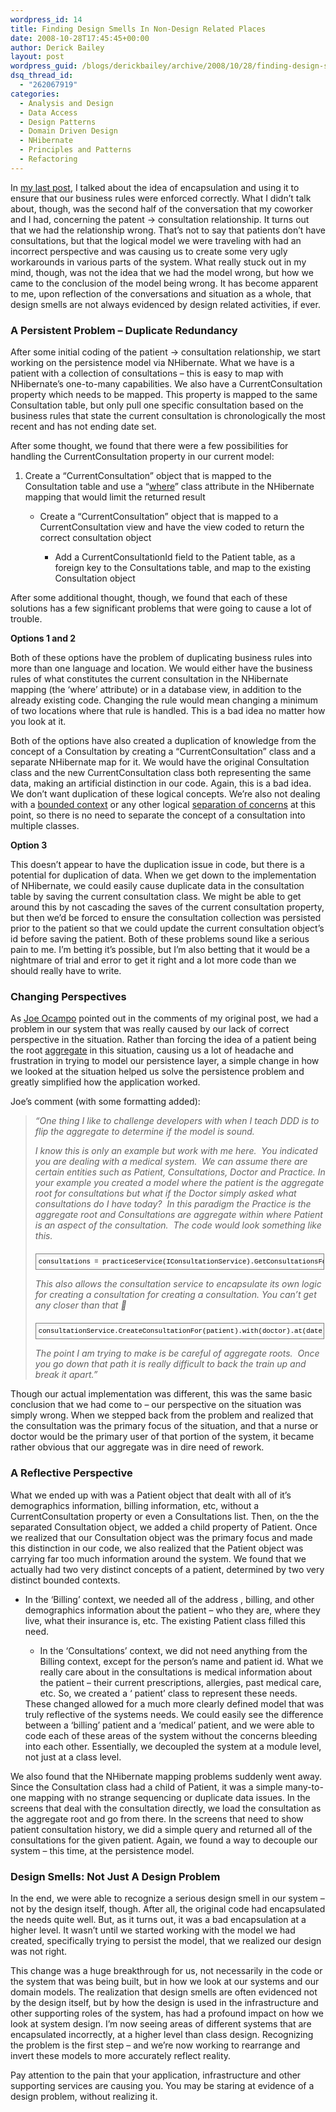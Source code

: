 ```yaml
---
wordpress_id: 14
title: Finding Design Smells In Non-Design Related Places
date: 2008-10-28T17:45:45+00:00
author: Derick Bailey
layout: post
wordpress_guid: /blogs/derickbailey/archive/2008/10/28/finding-design-smells-in-non-design-related-places.aspx
dsq_thread_id:
  - "262067919"
categories:
  - Analysis and Design
  - Data Access
  - Design Patterns
  - Domain Driven Design
  - NHibernate
  - Principles and Patterns
  - Refactoring
---
```

In <a href="http://www.lostechies.com/blogs/derickbailey/archive/2008/10/23/encapsulation-entities-collections-and-business-rules.aspx" target="_blank">my last post</a>, I talked about the idea of encapsulation and using it to ensure that our business rules were enforced correctly. What I didn&#8217;t talk about, though, was the second half of the conversation that my coworker and I had, concerning the patent -> consultation relationship. It turns out that we had the relationship wrong. That&#8217;s not to say that patients don&#8217;t have consultations, but that the logical model we were traveling with had an incorrect perspective and was causing us to create some very ugly workarounds in various parts of the system. What really stuck out in my mind, though, was not the idea that we had the model wrong, but how we came to the conclusion of the model being wrong. It has become apparent to me, upon reflection of the conversations and situation as a whole, that design smells are not always evidenced by design related activities, if ever.

### A Persistent Problem &#8211; Duplicate Redundancy

After some initial coding of the patient -> consultation relationship, we start working on the persistence model via NHibernate. What we have is a patient with a collection of consultations &#8211; this is easy to map with NHibernate&#8217;s one-to-many capabilities. We also have a CurrentConsultation property which needs to be mapped. This property is mapped to the same Consultation table, but only pull one specific consultation based on the business rules that state the current consultation is chronologically the most recent and has not ending date set. 

After some thought, we found that there were a few possibilities for handling the CurrentConsultation property in our current model:

  1. Create a &#8220;CurrentConsultation&#8221; object that is mapped to the Consultation table and use a &#8220;<a href="http://www.hibernate.org/hib_docs/nhibernate/1.2/reference/en/html/mapping.html#mapping-declaration-class" target="_blank">where</a>&#8221; class attribute in the NHibernate mapping that would limit the returned result 
      * Create a &#8220;CurrentConsultation&#8221; object that is mapped to a CurrentConsultation view and have the view coded to return the correct consultation object 
          * Add a CurrentConsultationId field to the Patient table, as a foreign key to the Consultations table, and map to the existing Consultation object</ol> 
        After some additional thought, though, we found that each of these solutions has a few significant problems that were going to cause a lot of trouble. 
        
        **Options 1 and 2** 
        
        Both of these options have the problem of duplicating business rules into more than one language and location. We would either have the business rules of what constitutes the current consultation in the NHibernate mapping (the &#8216;where&#8217; attribute) or in a database view, in addition to the already existing code. Changing the rule would mean changing a minimum of two locations where that rule is handled. This is a bad idea no matter how you look at it.
        
        Both of the options have also created a duplication of knowledge from the concept of a Consultation by creating a &#8220;CurrentConsultation&#8221; class and a separate NHibernate map for it. We would have the original Consultation class and the new CurrentConsultation class both representing the same data, making an artificial distinction in our code. Again, this is a bad idea. We don&#8217;t want duplication of these logical concepts. We&#8217;re also not dealing with a <a href="http://domaindrivendesign.org/discussion/messageboardarchive/BoundedContext.html" target="_blank">bounded context</a> or any other logical <a href="http://en.wikipedia.org/wiki/Separation_of_concerns" target="_blank">separation of concerns</a> at this point, so there is no need to separate the concept of a consultation into multiple classes.
        
        **Option 3** 
        
        This doesn&#8217;t appear to have the duplication issue in code, but there is a potential for duplication of data. When we get down to the implementation of NHibernate, we could easily cause duplicate data in the consultation table by saving the current consultation class. We might be able to get around this by not cascading the saves of the current consultation property, but then we&#8217;d be forced to ensure the consultation collection was persisted prior to the patient so that we could update the current consultation object&#8217;s id before saving the patient. Both of these problems sound like a serious pain to me. I&#8217;m betting it&#8217;s possible, but I&#8217;m also betting that it would be a nightmare of trial and error to get it right and a lot more code than we should really have to write.
        
        ### Changing Perspectives
        
        As <a href="http://www.lostechies.com/blogs/joe_ocampo" target="_blank">Joe Ocampo</a> pointed out in the comments of my original post, we had a problem in our system that was really caused by our lack of correct perspective in the situation. Rather than forcing the idea of a patient being the root <a href="http://domaindrivendesign.org/discussion/messageboardarchive/Aggregates.html" target="_blank">aggregate</a> in this situation, causing us a lot of headache and frustration in trying to model our persistence layer, a simple change in how we looked at the situation helped us solve the persistence problem and greatly simplified how the application worked. 
        
        Joe&#8217;s comment (with some formatting added):
        
        > _&#8220;One thing I like to challenge developers with when I teach DDD is to flip the aggregate to determine if the model is sound._
        > 
        > _I know this is only an example but work with me here.&nbsp; You indicated you are dealing with a medical system.&nbsp; We can assume there are certain entities such as Patient, Consultations, Doctor and Practice. In your example you created a model where the patient is the aggregate root for consultations but what if the Doctor simply asked what consultations do I have today?&nbsp; In this paradigm the Practice is the aggregate root and Consultations are aggregate within where Patient is an aspect of the consultation.&nbsp; The code would look something like this._
        > 
        > <div style="border-right: gray 1px solid;padding-right: 4px;border-top: gray 1px solid;padding-left: 4px;font-size: 8pt;padding-bottom: 4px;margin: 20px 0px 10px;overflow: auto;border-left: gray 1px solid;width: 97.5%;cursor: text;line-height: 12pt;padding-top: 4px;border-bottom: gray 1px solid;font-family: consolas, 'Courier New', courier, monospace;background-color: #f4f4f4">
        >   <div style="padding-right: 0px;padding-left: 0px;font-size: 8pt;padding-bottom: 0px;overflow: visible;width: 100%;color: black;border-top-style: none;line-height: 12pt;padding-top: 0px;font-family: consolas, 'Courier New', courier, monospace;border-right-style: none;border-left-style: none;background-color: #f4f4f4;border-bottom-style: none">
        >     <pre style="padding-right: 0px;padding-left: 0px;font-size: 8pt;padding-bottom: 0px;margin: 0em;overflow: visible;width: 100%;color: black;border-top-style: none;line-height: 12pt;padding-top: 0px;font-family: consolas, 'Courier New', courier, monospace;border-right-style: none;border-left-style: none;background-color: white;border-bottom-style: none">consultations = practiceService(IConsultationService).GetConsultationsFor(doctor);</pre>
        >   </div>
        > </div>
        > 
        > _This also allows the consultation service to encapsulate its own logic for creating a consultation for creating a consultation. You can’t get any closer than that 🙂_
        > 
        > <div style="border-right: gray 1px solid;padding-right: 4px;border-top: gray 1px solid;padding-left: 4px;font-size: 8pt;padding-bottom: 4px;margin: 20px 0px 10px;overflow: auto;border-left: gray 1px solid;width: 97.5%;cursor: text;line-height: 12pt;padding-top: 4px;border-bottom: gray 1px solid;font-family: consolas, 'Courier New', courier, monospace;background-color: #f4f4f4">
        >   <div style="padding-right: 0px;padding-left: 0px;font-size: 8pt;padding-bottom: 0px;overflow: visible;width: 100%;color: black;border-top-style: none;line-height: 12pt;padding-top: 0px;font-family: consolas, 'Courier New', courier, monospace;border-right-style: none;border-left-style: none;background-color: #f4f4f4;border-bottom-style: none">
        >     <pre style="padding-right: 0px;padding-left: 0px;font-size: 8pt;padding-bottom: 0px;margin: 0em;overflow: visible;width: 100%;color: black;border-top-style: none;line-height: 12pt;padding-top: 0px;font-family: consolas, 'Courier New', courier, monospace;border-right-style: none;border-left-style: none;background-color: white;border-bottom-style: none">consultationService.CreateConsultationFor(patient).with(doctor).at(date);</pre>
        >   </div>
        > </div>
        > 
        > _The point I am trying to make is be careful of aggregate roots.&nbsp; Once you go down that path it is really difficult to back the train up and break it apart.&#8221;_
        
        Though our actual implementation was different, this was the same basic conclusion that we had come to &#8211; our perspective on the situation was simply wrong. When we stepped back from the problem and realized that the consultation was the primary focus of the situation, and that a nurse or doctor would be the primary user of that portion of the system, it became rather obvious that our aggregate was in dire need of rework. 
        
        ### A Reflective Perspective
        
        What we ended up with was a Patient object that dealt with all of it&#8217;s demographics information, billing information, etc, without a CurrentConsultation property or even a Consultations list. Then, on the the separated Consultation object, we added a child property of Patient. Once we realized that our Consultation object was the primary focus and made this distinction in our code, we also realized that the Patient object was carrying far too much information around the system. We found that we actually had two very distinct concepts of a patient, determined by two very distinct bounded contexts. 
        
          * In the &#8216;Billing&#8217; context, we needed all of the address , billing, and other demographics information about the patient &#8211; who they are, where they live, what their insurance is, etc. The existing Patient class filled this need. 
              * In the &#8216;Consultations&#8217; context, we did not need anything from the Billing context, except for the person&#8217;s name and patient id. What we really care about in the consultations is medical information about the patient &#8211; their current prescriptions, allergies, past medical care, etc. So, we created a &#8216; patient&#8217; class to represent these needs.</ul> 
            These changed allowed for a much more clearly defined model that was truly reflective of the systems needs. We could easily see the difference between a &#8216;billing&#8217; patient and a &#8216;medical&#8217; patient, and we were able to code each of these areas of the system without the concerns bleeding into each other. Essentially, we decoupled the system at a module level, not just at a class level.
            
            We also found that the NHibernate mapping problems suddenly went away. Since the Consultation class had a child of Patient, it was a simple many-to-one mapping with no strange sequencing or duplicate data issues. In the screens that deal with the consultation directly, we load the consultation as the aggregate root and go from there. In the screens that need to show patient consultation history, we did a simple query and returned all of the consultations for the given patient. Again, we found a way to decouple our system &#8211; this time, at the persistence model. 
            
            ### Design Smells: Not Just A Design Problem
            
            In the end, we were able to recognize a serious design smell in our system &#8211; not by the design itself, though. After all, the original code had encapsulated the needs quite well. But, as it turns out, it was a bad encapsulation at a higher level. It wasn&#8217;t until we started working with the model we had created, specifically trying to persist the model, that we realized our design was not right. 
            
            This change was a huge breakthrough for us, not necessarily in the code or the system that was being built, but in how we look at our systems and our domain models. The realization that design smells are often evidenced not by the design itself, but by how the design is used in the infrastructure and other supporting roles of the system, has had a profound impact on how we look at system design. I&#8217;m now seeing areas of different systems that are encapsulated incorrectly, at a higher level than class design. Recognizing the problem is the first step &#8211; and we&#8217;re now working to rearrange and invert these models to more accurately reflect reality.
            
            Pay attention to the pain that your application, infrastructure and other supporting services are causing you. You may be staring at evidence of a design problem, without realizing it.
